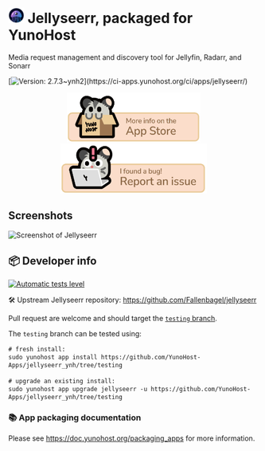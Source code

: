 <!--
N.B.: This README was automatically generated by <https://github.com/YunoHost/apps_tools/blob/main/readme_generator>
It shall NOT be edited by hand.
-->

<h1>
  <img src="https://raw.githubusercontent.com/YunoHost/apps/main/logos/jellyseerr.png" width="32px" alt="Logo of Jellyseerr">
  Jellyseerr, packaged for YunoHost
</h1>

Media request management and discovery tool for Jellyfin, Radarr, and Sonarr

[![Version: 2.7.3~ynh2](https://img.shields.io/badge/Version-2.7.3~ynh2-rgb(18,138,11)?style=for-the-badge)](https://ci-apps.yunohost.org/ci/apps/jellyseerr/)

<div align="center">
<a href="https://apps.yunohost.org/app/jellyseerr"><img height="100px" src="https://github.com/YunoHost/yunohost-artwork/raw/refs/heads/main/badges/neopossum-badges/badge_more_info_on_the_appstore.svg"/></a>
<a href="https://github.com/YunoHost-Apps/jellyseerr_ynh/issues"><img height="100px" src="https://github.com/YunoHost/yunohost-artwork/raw/refs/heads/main/badges/neopossum-badges/badge_report_an_issue.svg"/></a>
</div>


## Screenshots
![Screenshot of Jellyseerr](./doc/screenshots/jellyseerr.png)

## 📦 Developer info

[![Automatic tests level](https://apps.yunohost.org/badge/cilevel/jellyseerr)](https://ci-apps.yunohost.org/ci/apps/jellyseerr/)

🛠️ Upstream Jellyseerr repository: <https://github.com/Fallenbagel/jellyseerr>

Pull request are welcome and should target the [`testing` branch](https://github.com/YunoHost-Apps/jellyseerr_ynh/tree/testing).

The `testing` branch can be tested using:
```
# fresh install:
sudo yunohost app install https://github.com/YunoHost-Apps/jellyseerr_ynh/tree/testing

# upgrade an existing install:
sudo yunohost app upgrade jellyseerr -u https://github.com/YunoHost-Apps/jellyseerr_ynh/tree/testing
```

### 📚 App packaging documentation

Please see <https://doc.yunohost.org/packaging_apps> for more information.